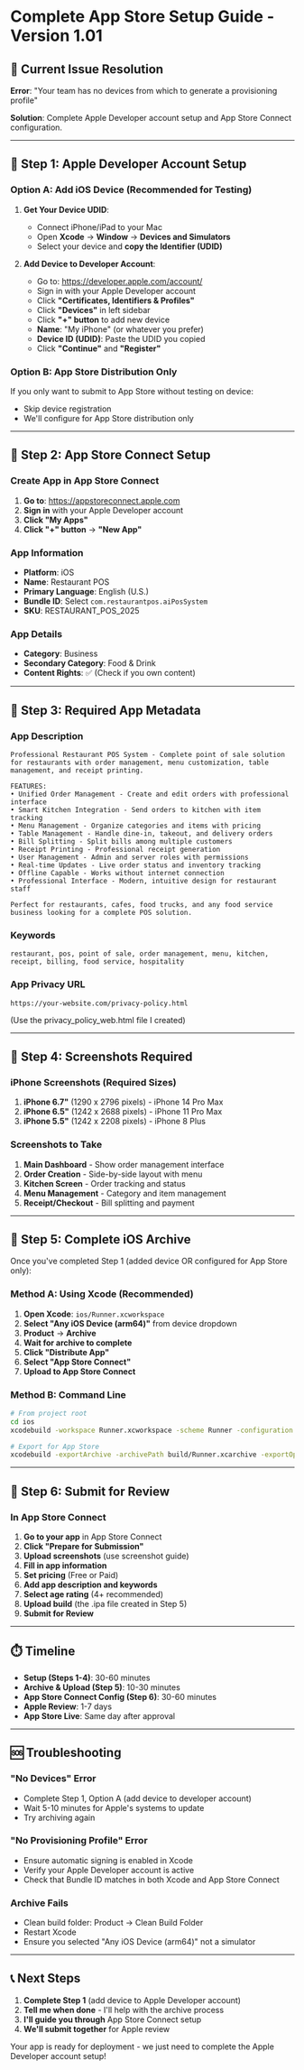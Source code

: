 # Complete App Store Setup Guide - Version 1.01

## 🚨 Current Issue Resolution

**Error**: "Your team has no devices from which to generate a provisioning profile"

**Solution**: Complete Apple Developer account setup and App Store Connect configuration.

---

## 📱 Step 1: Apple Developer Account Setup

### Option A: Add iOS Device (Recommended for Testing)

1. **Get Your Device UDID**:
   - Connect iPhone/iPad to your Mac
   - Open **Xcode** → **Window** → **Devices and Simulators**
   - Select your device and **copy the Identifier (UDID)**

2. **Add Device to Developer Account**:
   - Go to: https://developer.apple.com/account/
   - Sign in with your Apple Developer account
   - Click **"Certificates, Identifiers & Profiles"**
   - Click **"Devices"** in left sidebar
   - Click **"+" button** to add new device
   - **Name**: "My iPhone" (or whatever you prefer)
   - **Device ID (UDID)**: Paste the UDID you copied
   - Click **"Continue"** and **"Register"**

### Option B: App Store Distribution Only

If you only want to submit to App Store without testing on device:
- Skip device registration
- We'll configure for App Store distribution only

---

## 🎯 Step 2: App Store Connect Setup

### Create App in App Store Connect

1. **Go to**: https://appstoreconnect.apple.com
2. **Sign in** with your Apple Developer account
3. **Click "My Apps"**
4. **Click "+" button** → **"New App"**

### App Information
- **Platform**: iOS
- **Name**: Restaurant POS
- **Primary Language**: English (U.S.)
- **Bundle ID**: Select `com.restaurantpos.aiPosSystem`
- **SKU**: RESTAURANT_POS_2025

### App Details
- **Category**: Business
- **Secondary Category**: Food & Drink
- **Content Rights**: ✅ (Check if you own content)

---

## 📝 Step 3: Required App Metadata

### App Description
```
Professional Restaurant POS System - Complete point of sale solution for restaurants with order management, menu customization, table management, and receipt printing.

FEATURES:
• Unified Order Management - Create and edit orders with professional interface
• Smart Kitchen Integration - Send orders to kitchen with item tracking
• Menu Management - Organize categories and items with pricing
• Table Management - Handle dine-in, takeout, and delivery orders
• Bill Splitting - Split bills among multiple customers
• Receipt Printing - Professional receipt generation
• User Management - Admin and server roles with permissions
• Real-time Updates - Live order status and inventory tracking
• Offline Capable - Works without internet connection
• Professional Interface - Modern, intuitive design for restaurant staff

Perfect for restaurants, cafes, food trucks, and any food service business looking for a complete POS solution.
```

### Keywords
```
restaurant, pos, point of sale, order management, menu, kitchen, receipt, billing, food service, hospitality
```

### App Privacy URL
```
https://your-website.com/privacy-policy.html
```
(Use the privacy_policy_web.html file I created)

---

## 📸 Step 4: Screenshots Required

### iPhone Screenshots (Required Sizes)
1. **iPhone 6.7"** (1290 x 2796 pixels) - iPhone 14 Pro Max
2. **iPhone 6.5"** (1242 x 2688 pixels) - iPhone 11 Pro Max  
3. **iPhone 5.5"** (1242 x 2208 pixels) - iPhone 8 Plus

### Screenshots to Take
1. **Main Dashboard** - Show order management interface
2. **Order Creation** - Side-by-side layout with menu
3. **Kitchen Screen** - Order tracking and status
4. **Menu Management** - Category and item management
5. **Receipt/Checkout** - Bill splitting and payment

---

## 🔧 Step 5: Complete iOS Archive

Once you've completed Step 1 (added device OR configured for App Store only):

### Method A: Using Xcode (Recommended)
1. **Open Xcode**: `ios/Runner.xcworkspace`
2. **Select "Any iOS Device (arm64)"** from device dropdown
3. **Product** → **Archive**
4. **Wait for archive to complete**
5. **Click "Distribute App"**
6. **Select "App Store Connect"**
7. **Upload to App Store Connect**

### Method B: Command Line
```bash
# From project root
cd ios
xcodebuild -workspace Runner.xcworkspace -scheme Runner -configuration Release -destination 'generic/platform=iOS' -archivePath build/Runner.xcarchive archive -allowProvisioningUpdates

# Export for App Store
xcodebuild -exportArchive -archivePath build/Runner.xcarchive -exportOptionsPlist exportOptions.plist -exportPath build/
```

---

## 🚀 Step 6: Submit for Review

### In App Store Connect
1. **Go to your app** in App Store Connect
2. **Click "Prepare for Submission"**
3. **Upload screenshots** (use screenshot guide)
4. **Fill in app information**
5. **Set pricing** (Free or Paid)
6. **Add app description and keywords**
7. **Select age rating** (4+ recommended)
8. **Upload build** (the .ipa file created in Step 5)
9. **Submit for Review**

---

## ⏱️ Timeline

- **Setup (Steps 1-4)**: 30-60 minutes
- **Archive & Upload (Step 5)**: 10-30 minutes  
- **App Store Connect Config (Step 6)**: 30-60 minutes
- **Apple Review**: 1-7 days
- **App Store Live**: Same day after approval

---

## 🆘 Troubleshooting

### "No Devices" Error
- Complete Step 1, Option A (add device to developer account)
- Wait 5-10 minutes for Apple's systems to update
- Try archiving again

### "No Provisioning Profile" Error  
- Ensure automatic signing is enabled in Xcode
- Verify your Apple Developer account is active
- Check that Bundle ID matches in both Xcode and App Store Connect

### Archive Fails
- Clean build folder: Product → Clean Build Folder
- Restart Xcode
- Ensure you selected "Any iOS Device (arm64)" not a simulator

---

## 📞 Next Steps

1. **Complete Step 1** (add device to Apple Developer account)
2. **Tell me when done** - I'll help with the archive process
3. **I'll guide you through** App Store Connect setup
4. **We'll submit together** for Apple review

Your app is ready for deployment - we just need to complete the Apple Developer account setup! 